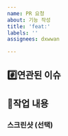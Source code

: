 ```yaml
---
name: PR 요청
about: 기능 작성
title: 'feat:'
labels: ''
assignees: dxwwan

---
```


## #️⃣연관된 이슈

## 📝작업 내용

### 스크린샷 (선택)

